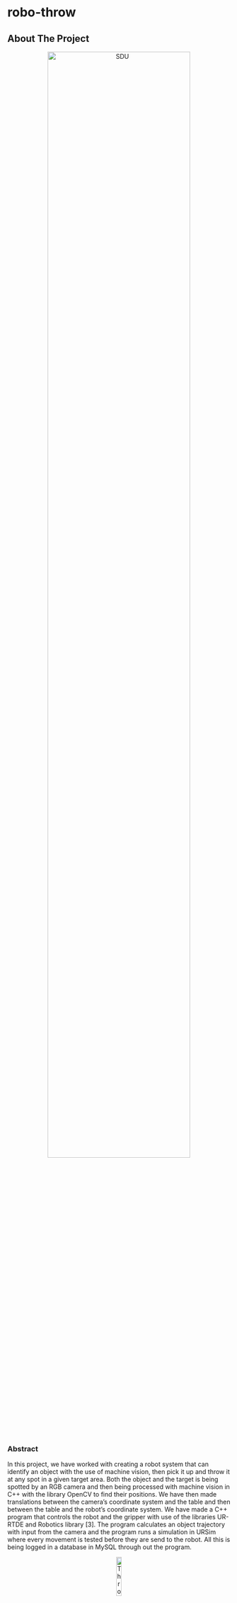 # robo-throw  
<!-- ABOUT THE PROJECT -->
## About The Project
<p align="center"> 
<img src="https://user-images.githubusercontent.com/39928082/200022665-8c2d359a-6334-4ccb-8d87-b789a3a441dd.gif" alt="SDU" title="SDU" width="80%" height="80%"/> 
</p>


### Abstract
In this project, we have worked with creating a robot system that can identify an object with
the use of machine vision, then pick it up and throw it at any spot in a given target area. Both
the object and the target is being spotted by an RGB camera and then being processed with
machine vision in C++ with the library OpenCV to find their positions. We have then made
translations between the camera’s coordinate system and the table and then between the table and
the robot’s coordinate system. We have made a C++ program that controls the robot and the
gripper with use of the libraries UR-RTDE and Robotics library [3]. The program calculates an
object trajectory with input from the camera and the program runs a simulation in URSim where
every movement is tested before they are send to the robot. All this is being logged in a database
in MySQL through out the program.

<p align="center"> 
<img src="https://user-images.githubusercontent.com/39928082/200008203-6aefe037-1afe-4fd9-b082-2203290b54da.png" alt="Throw" title="Throw" width="15%" height="15%"/> 
</p>



### Built With

* [C++]()
* [Python]()
* [MatLab]()
* [Pure manpower]()

